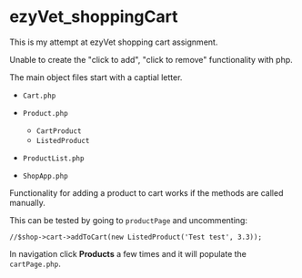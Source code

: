# ezyVet_shoppingCart

This is my attempt at ezyVet shopping cart assignment.

Unable to create the "click to add", "click to remove" functionality
with php.

The main object files start with a captial letter.

* `Cart.php`

* `Product.php`
    * `CartProduct`
    * `ListedProduct`

* `ProductList.php`

* `ShopApp.php`

Functionality for adding a product to cart works if the methods are called
manually.

This can be tested by going to `productPage` and uncommenting:

`//$shop->cart->addToCart(new ListedProduct('Test test', 3.3));`

In navigation click **Products** a few times and it will populate the `cartPage.php`.
